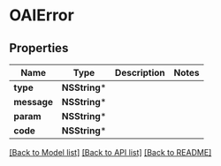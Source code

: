 # OAIError

## Properties
Name | Type | Description | Notes
------------ | ------------- | ------------- | -------------
**type** | **NSString*** |  | 
**message** | **NSString*** |  | 
**param** | **NSString*** |  | 
**code** | **NSString*** |  | 

[[Back to Model list]](../README.md#documentation-for-models) [[Back to API list]](../README.md#documentation-for-api-endpoints) [[Back to README]](../README.md)


